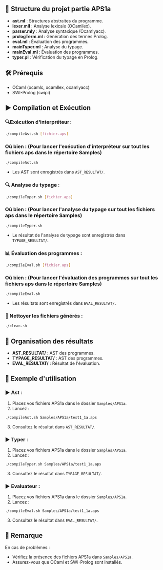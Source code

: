## 📁 Structure du projet partie APS1a

- **ast.ml** : Structures abstraites du programme.
- **lexer.mll** : Analyse lexicale (OCamllex).
- **parser.mly** : Analyse syntaxique (Ocamlyacc).
- **prologTerm.ml** : Génération des termes Prolog.
- **eval.ml** : Évaluation des programmes.
- **mainTyper.ml** : Analyse du typage.
- **mainEval.ml** : Évaluation des programmes.
- **typer.pl** : Vérification du typage en Prolog.

## 🛠️ Prérequis

- OCaml (ocamlc, ocamllex, ocamlyacc)
- SWI-Prolog (swipl)

## ▶️ Compilation et Exécution

### 🔍Exécution d'interpréteur:

```bash
./compileAst.sh [fichier.aps]
```
### Où bien : (Pour lancer l'exécution d'interpréteur sur tout les fichiers aps dans le répertoire Samples)

```bash
./compileAst.sh
```
- Les AST sont enregistrés dans `AST_RESULTAT/`.

### 🔍 Analyse du typage :

```bash
./compileTyper.sh [fichier.aps]
```
### Où bien : (Pour lancer l'analyse du typage sur tout les fichiers aps dans le répertoire Samples)

```bash
./compileTyper.sh
```

- Le résultat de l'analyse de typage sont enregistrés dans `TYPAGE_RESULTAT/`.

### 📊 Évaluation des programmes :

```bash
./compileEval.sh [fichier.aps]
```
### Où bien : (Pour lancer l'évaluation des programmes sur tout les fichiers aps dans le répertoire Samples)

```bash
./compileEval.sh
```

- Les résultats sont enregistrés dans `EVAL_RESULTAT/`.

### 🧹 Nettoyer les fichiers générés :

```bash
./clean.sh
```

## 📂 Organisation des résultats

- **AST_RESULTAT/** : AST des programmes.
- **TYPAGE_RESULTAT/** : AST des programmes.
- **EVAL_RESULTAT/** : Résultat de l'évaluation.

## 📌 Exemple d'utilisation

### ▶️ Ast :

1. Placez vos fichiers APS1a dans le dossier `Samples/APS1a`.
2. Lancez :

```bash
./compileAst.sh Samples/APS1a/test1_1a.aps
```

3. Consultez le résultat dans `AST_RESULTAT/`.

### ▶️ Typer :

1. Placez vos fichiers APS1a dans le dossier `Samples/APS1a`.
2. Lancez :

```bash
./compileTyper.sh Samples/APS1a/test1_1a.aps
```

3. Consultez le résultat dans `TYPAGE_RESULTAT/`.

### ▶️ Evaluateur :

1. Placez vos fichiers APS1a dans le dossier `Samples/APS1a`.
2. Lancez :

```bash
./compileEval.sh Samples/APS1a/test1_1a.aps
```

3. Consultez le résultat dans `EVAL_RESULTAT/`.

## 📣 Remarque

En cas de problèmes :

- Vérifiez la présence des fichiers APS1a dans `Samples/APS1a`.
- Assurez-vous que OCaml et SWI-Prolog sont installés.
